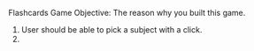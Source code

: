 Flashcards Game
Objective: The reason why you built this game. 

1. User should be able to pick a subject with a click. 
2. 